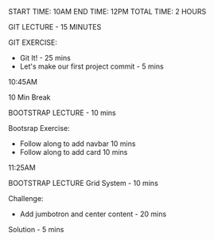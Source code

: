 START TIME: 10AM
END TIME: 12PM
TOTAL TIME: 2 HOURS

GIT LECTURE - 15 MINUTES

GIT EXERCISE: 
- Git It! - 25 mins
- Let's make our first project commit - 5 mins

10:45AM

10 Min Break

BOOTSTRAP LECTURE - 10 mins

Bootsrap Exercise: 
- Follow along to add navbar 10 mins
- Follow along to add card 10 mins

11:25AM

BOOTSTRAP LECTURE Grid System - 10 mins

Challenge: 
- Add jumbotron and center content - 20 mins

Solution - 5 mins
